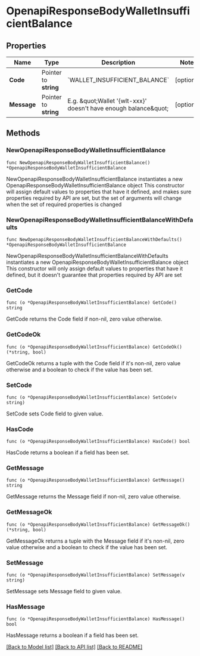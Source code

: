 # OpenapiResponseBodyWalletInsufficientBalance

## Properties

Name | Type | Description | Notes
------------ | ------------- | ------------- | -------------
**Code** | Pointer to **string** | &#x60;WALLET_INSUFFICIENT_BALANCE&#x60; | [optional] 
**Message** | Pointer to **string** | E.g. \&quot;Wallet &#39;{wlt-xxx}&#39; doesn&#39;t have enough balance\&quot; | [optional] 

## Methods

### NewOpenapiResponseBodyWalletInsufficientBalance

`func NewOpenapiResponseBodyWalletInsufficientBalance() *OpenapiResponseBodyWalletInsufficientBalance`

NewOpenapiResponseBodyWalletInsufficientBalance instantiates a new OpenapiResponseBodyWalletInsufficientBalance object
This constructor will assign default values to properties that have it defined,
and makes sure properties required by API are set, but the set of arguments
will change when the set of required properties is changed

### NewOpenapiResponseBodyWalletInsufficientBalanceWithDefaults

`func NewOpenapiResponseBodyWalletInsufficientBalanceWithDefaults() *OpenapiResponseBodyWalletInsufficientBalance`

NewOpenapiResponseBodyWalletInsufficientBalanceWithDefaults instantiates a new OpenapiResponseBodyWalletInsufficientBalance object
This constructor will only assign default values to properties that have it defined,
but it doesn't guarantee that properties required by API are set

### GetCode

`func (o *OpenapiResponseBodyWalletInsufficientBalance) GetCode() string`

GetCode returns the Code field if non-nil, zero value otherwise.

### GetCodeOk

`func (o *OpenapiResponseBodyWalletInsufficientBalance) GetCodeOk() (*string, bool)`

GetCodeOk returns a tuple with the Code field if it's non-nil, zero value otherwise
and a boolean to check if the value has been set.

### SetCode

`func (o *OpenapiResponseBodyWalletInsufficientBalance) SetCode(v string)`

SetCode sets Code field to given value.

### HasCode

`func (o *OpenapiResponseBodyWalletInsufficientBalance) HasCode() bool`

HasCode returns a boolean if a field has been set.

### GetMessage

`func (o *OpenapiResponseBodyWalletInsufficientBalance) GetMessage() string`

GetMessage returns the Message field if non-nil, zero value otherwise.

### GetMessageOk

`func (o *OpenapiResponseBodyWalletInsufficientBalance) GetMessageOk() (*string, bool)`

GetMessageOk returns a tuple with the Message field if it's non-nil, zero value otherwise
and a boolean to check if the value has been set.

### SetMessage

`func (o *OpenapiResponseBodyWalletInsufficientBalance) SetMessage(v string)`

SetMessage sets Message field to given value.

### HasMessage

`func (o *OpenapiResponseBodyWalletInsufficientBalance) HasMessage() bool`

HasMessage returns a boolean if a field has been set.


[[Back to Model list]](../README.md#documentation-for-models) [[Back to API list]](../README.md#documentation-for-api-endpoints) [[Back to README]](../README.md)


